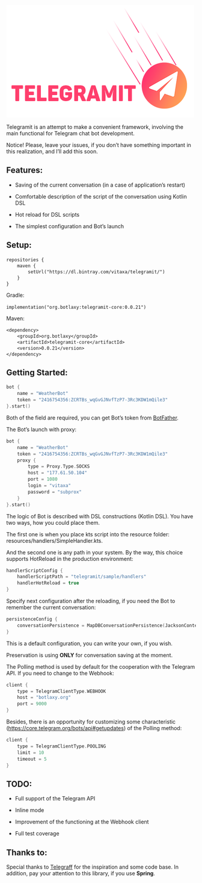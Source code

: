 ![Telegramit](doc/telegramit-logo.png)

Telegramit is an attempt to make a convenient framework, involving the main functional for Telegram chat bot development.

Notice! Please, leave your issues, if you don’t have something important in this realization, and I’ll add this soon.

## Features:

- Saving of the current conversation (in a case of application’s restart)

- Comfortable description of the script of the conversation using Kotlin DSL

- Hot reload for DSL scripts

- The simplest configuration and Bot’s launch

## Setup:

```
repositories {
    maven {
        setUrl("https://dl.bintray.com/vitaxa/telegramit/")
    }
}
```

Gradle:

`implementation("org.botlaxy:telegramit-core:0.0.21")`

Maven:
```
<dependency>
    <groupId>org.botlaxy</groupId>
    <artifactId>telegramit-core</artifactId>
    <version>0.0.21</version>
</dependency>
```

## Getting Started:
```Kotlin
bot {
    name = "WeatherBot"
    token = "2416754356:ZCRTBs_wqGvGJNvfTzP7-3Rc3KDW1mQile3"
}.start()
```
Both of the field are required, you can get Bot’s token from [BotFather](#BotFather "https://tele.gs/botfather"). 

The Bot’s launch with proxy:
```Kotlin
bot {
    name = "WeatherBot"
    token = "2416754356:ZCRTBs_wqGvGJNvfTzP7-3Rc3KDW1mQile3"
    proxy {
        type = Proxy.Type.SOCKS
        host = "177.61.50.104"
        port = 1080
        login = "vitaxa"
        password = "subprox"
    }
}.start()
```

The logic of Bot is described with DSL constructions (Kotlin DSL). You have two ways, how you could place them. 

The first one is when you place kts script into the resource folder: resources/handlers/SimpleHandler.kts. 

And the second one is any path in your system. By the way, this choice supports HotReload in the production environment:
```Kotlin
handlerScriptConfig { 
    handlerScriptPath = "telegramit/sample/handlers"
    handlerHotReload = true
}
```
Specify next configuration after the reloading, if you need the Bot to remember the current conversation:
```Kotlin
persistenceConfig {
    conversationPersistence = MapDBConversationPersistence(JacksonContextSerializer())
}
```
This is a default configuration, you can write your own, if you wish. 

Preservation is using **ONLY** for conversation saving at the moment. 

The Polling method is used by default for the cooperation with the Telegram API. If you need to change to the Webhook: 
```Kotlin
client { 
    type = TelegramClientType.WEBHOOK
    host = "botlaxy.org"
    port = 9000
}
```

Besides, there is an opportunity for customizing some characteristic (https://core.telegram.org/bots/api#getupdates) of the Polling method:
```Kotlin
client {
    type = TelegramClientType.POOLING
    limit = 10
    timeout = 5
}
```

## TODO:
- Full support of the Telegram API

- Inline mode

- Improvement of the functioning at the Webhook client

- Full test coverage

## Thanks to:
Special thanks to [Telegraff]("https://github.com/ruslanys/telegraff") for the inspiration and some code base. In addition, pay your attention to this library, if you use **Spring**. 




